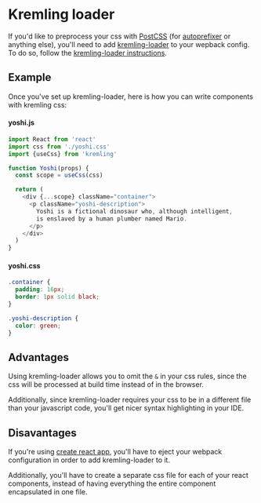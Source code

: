 # Kremling loader
If you'd like to preprocess your css with [PostCSS](https://postcss.org/) (for [autoprefixer](https://github.com/postcss/autoprefixer) or anything else),
you'll need to add [kremling-loader](https://github.com/CanopyTax/kremling-loader) to your
wepback config. To do so, follow the [kremling-loader instructions](https://github.com/CanopyTax/kremling-loader).

## Example
Once you've set up kremling-loader, here is how you can write components with kremling css:

#### yoshi.js
```js
import React from 'react'
import css from './yoshi.css'
import {useCss} from 'kremling'

function Yoshi(props) {
  const scope = useCss(css)

  return (
    <div {...scope} className="container">
      <p className="yoshi-description">
        Yoshi is a fictional dinosaur who, although intelligent,
        is enslaved by a human plumber named Mario.
      </p>
    </div>
  )
}
```

#### yoshi.css
```css
.container {
  padding: 16px;
  border: 1px solid black;
}

.yoshi-description {
  color: green;
}
```

## Advantages
Using kremling-loader allows you to omit the `&` in your css rules, since the css will be processed at build time instead of in the browser.

Additionally, since kremling-loader requires your css to be in a different file than your javascript code, you'll get nicer syntax highlighting in
your IDE.

## Disavantages
If you're using [create react app](https://facebook.github.io/create-react-app/), you'll have to eject your webpack configuration in order to add kremling-loader to it.

Additionally, you'll have to create a separate css file for each of your react components, instead of having everything the entire component encapsulated in one file.
